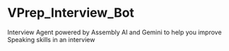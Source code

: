 # VPrep_Interview_Bot
Interview Agent powered by Assembly AI and Gemini to help you improve Speaking skills in an interview
